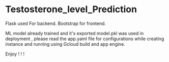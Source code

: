 # Testosterone_level_Prediction

Flask used For backend.
Bootstrap for frontend.

ML model already trained and it's exported model.pkl was used in deployment , please read the app.yaml file for configurations while creating instance and running using 
Gcloud build and app engine.

Enjoy ! ! !
